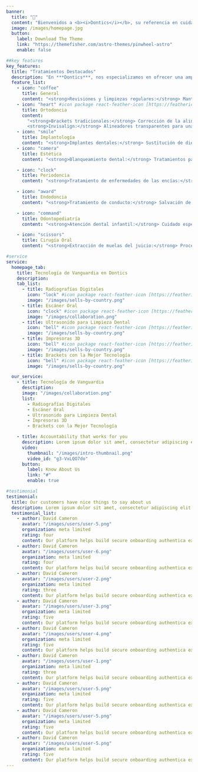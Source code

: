 ```yaml
---
banner:
  title: "🦷"
  content: "Bienvenidos a <b><i>Dontics</i></b>, su referencia en cuidado dental en San Pedro Sula.<br><br>En nuestra clínica, combinamos experiencia y tecnología avanzada para ofrecerle una atención dental de excelencia. Nuestro equipo de profesionales está comprometido con su salud bucal y su bienestar, brindando tratamientos personalizados en un ambiente acogedor. Desde chequeos rutinarios hasta procedimientos especializados, estamos aquí para asegurar que su sonrisa sea saludable y radiante. ¡Descubra la diferencia de una atención dental dedicada y experta con nosotros!"
  image: /images/homepage.jpg
  button:
    label: Download The Theme
    link: "https://themefisher.com/astro-themes/pinwheel-astro"
    enable: false

##key features
key_features:
  title: "Tratamientos Destacados"
  description: "En ***Dontics***, nos especializamos en ofrecer una amplia gama de tratamientos dentales de calidad. Nuestro compromiso es brindarle una atención personalizada con la tecnología más avanzada, asegurando que cada visita contribuya a su salud bucal y a una sonrisa radiante."
  feature_list:
    - icon: "coffee"
      title: General
      content: "<strong>Revisiones y limpiezas regulares:</strong> Mantenimiento de la salud bucal con chequeos periódicos.\n<strong>Restauraciones dentales:</strong> Empastes y coronas para reparar dientes dañados."
    - icon: "heart" #icon package react-feather-icon [https://feathericons.com/]
      title: Ortodoncia
      content:
        "<strong>Brackets tradicionales:</strong> Corrección de la alineación dental con métodos convencionales. \n
        <strong>Invisalign:</strong> Alineadores transparentes para una corrección discreta y eficaz."
    - icon: "smile"
      title: Implantología
      content: "<strong>Implantes dentales:</strong> Sustitución de dientes perdidos con soluciones permanentes.\n<strong>Injertos óseos:</strong> Preparación del hueso para la colocación de implantes."
    - icon: "camera"
      title: Estética
      content: "<strong>Blanqueamiento dental:</strong> Tratamientos para lograr una sonrisa más blanca y brillante.\n<strong>Carillas de porcelana:</strong> Corrección de imperfecciones estéticas en los dientes frontales."

    - icon: "clock"
      title: Periodoncia
      content: "<strong>Tratamiento de enfermedades de las encías:</strong> Prevención y tratamiento de la gingivitis y periodontitis.\n<strong>Limpieza profunda:</strong> Eliminación de placa y sarro debajo de la línea de las encías."

    - icon: "award"
      title: Endodoncia
      content: "<strong>Tratamiento de conducto:</strong> Salvación de dientes dañados o infectados mediante la limpieza y sellado del canal radicular."

    - icon: "command"
      title: Odontopediatría
      content: "<strong>Atención dental infantil:</strong> Cuidado especializado para los más pequeños, incluyendo sellantes y tratamientos preventivos.\n<strong>Educación y prevención:</strong> Enseñanza de buenos hábitos de higiene bucal desde temprana edad."

    - icon: "scissors"
      title: Cirugía Oral
      content: "<strong>Extracción de muelas del juicio:</strong> Procedimientos para remover muelas del juicio problemáticas.\n<strong>Cirugía correctiva:</strong> Soluciones quirúrgicas para problemas estructurales y funcionales."

#service
service:
  homepage_tab:
    title: Tecnología de Vanguardia en Dontics
    description:
    tab_list:
      - title: Radiografías Digitales
        icon: "lock" #icon package react-feather-icon [https://feathericons.com/]
        image: "/images/sells-by-country.png"
      - title: Escáner Oral
        icon: "clock" #icon package react-feather-icon [https://feathericons.com/]
        image: "/images/collaboration.png"
      - title: Ultrasonido para Limpieza Dental
        icon: "bell" #icon package react-feather-icon [https://feathericons.com/]
        image: "/images/sells-by-country.png"
      - title: Impresoras 3D
        icon: "bell" #icon package react-feather-icon [https://feathericons.com/]
        image: "/images/sells-by-country.png"
      - title: Brackets con la Mejor Tecnología
        icon: "bell" #icon package react-feather-icon [https://feathericons.com/]
        image: "/images/sells-by-country.png"

  our_service:
    - title: Tecnología de Vanguardia
      desctiption:
      image: "/images/collaboration.png"
      list:
        - Radiografías Digitales
        - Escáner Oral
        - Ultrasonido para Limpieza Dental
        - Impresoras 3D
        - Brackets con la Mejor Tecnología

    - title: Accountability that works for you
      description: Lorem ipsum dolor sit amet, consectetur adipiscing elit. Morbi egestas Werat viverra id et aliquet. vulputate egestas sollicitudin.
      video:
        thumbnail: "/images/intro-thumbnail.png"
        video_id: "g3-VxLQO7do"
      button:
        label: Know About Us
        link: "#"
        enable: true

#testimonial
testimonial:
  title: Our customers have nice things to say about us
  description: Lorem ipsum dolor sit amet, consectetur adipiscing elit. Morbi egestas Werat viverra id et aliquet. vulputate egestas sollicitudin.
  testimonial_list:
    - author: David Cameron
      avatar: "/images/users/user-5.png"
      organization: meta limited
      rating: four
      content: Our platform helps build secure onboarding authentica experiences & engage your users. We build .
    - author: David Cameron
      avatar: "/images/users/user-6.png"
      organization: meta limited
      rating: four
      content: Our platform helps build secure onboarding authentica experiences & engage your users. We build .
    - author: David Cameron
      avatar: "/images/users/user-2.png"
      organization: meta limited
      rating: three
      content: Our platform helps build secure onboarding authentica experiences & engage your users. We build .
    - author: David Cameron
      avatar: "/images/users/user-3.png"
      organization: meta limited
      rating: five
      content: Our platform helps build secure onboarding authentica experiences & engage your users. We build .
    - author: David Cameron
      avatar: "/images/users/user-4.png"
      organization: meta limited
      rating: five
      content: Our platform helps build secure onboarding authentica experiences & engage your users. We build .
    - author: David Cameron
      avatar: "/images/users/user-1.png"
      organization: meta limited
      rating: three
      content: Our platform helps build secure onboarding authentica experiences & engage your users. We build .
    - author: David Cameron
      avatar: "/images/users/user-5.png"
      organization: meta limited
      rating: five
      content: Our platform helps build secure onboarding authentica experiences & engage your users. We build .
    - author: David Cameron
      avatar: "/images/users/user-5.png"
      organization: meta limited
      rating: five
      content: Our platform helps build secure onboarding authentica experiences & engage your users. We build .
    - author: David Cameron
      avatar: "/images/users/user-5.png"
      organization: meta limited
      rating: five
      content: Our platform helps build secure onboarding authentica experiences & engage your users. We build .
---
```

